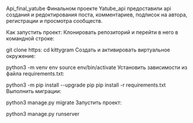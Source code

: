 Api_final_yatube
Финальном проекте Yatube_api предоставили api создания и редоктирования поста, комментариев, подписок на автора, регистрации и просмотра сообществ.

Как запустить проект:
Клонировать репозиторий и перейти в него в командной строке:

git clone https:
cd kittygram
Cоздать и активировать виртуальное окружение:

python3 -m venv env
source env/bin/activate
Установить зависимости из файла requirements.txt:

python3 -m pip install --upgrade pip
pip install -r requirements.txt
Выполнить миграции:

python3 manage.py migrate
Запустить проект:

python3 manage.py runserver